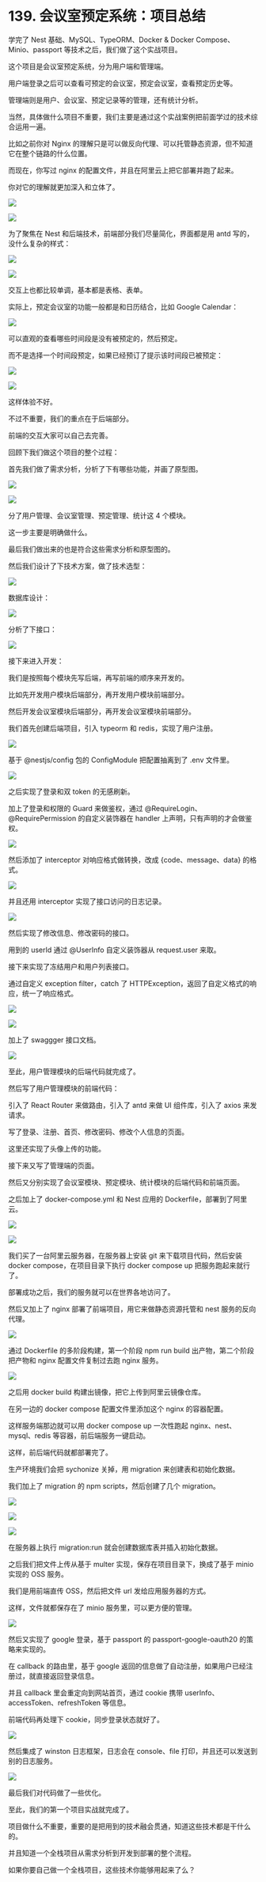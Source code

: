 # 139. 会议室预定系统：项目总结

学完了 Nest 基础、MySQL、TypeORM、Docker & Docker Compose、Minio、passport 等技术之后，我们做了这个实战项目。

这个项目是会议室预定系统，分为用户端和管理端。

用户端登录之后可以查看可预定的会议室，预定会议室，查看预定历史等。

管理端则是用户、会议室、预定记录等的管理，还有统计分析。

当然，具体做什么项目不重要，我们主要是通过这个实战案例把前面学过的技术综合运用一遍。

比如之前你对 Nginx 的理解只是可以做反向代理、可以托管静态资源，但不知道它在整个链路的什么位置。

而现在，你写过 nginx 的配置文件，并且在阿里云上把它部署并跑了起来。

你对它的理解就更加深入和立体了。

![](./images/2119d2627447e7bf8fc1a66f872f4158.webp )

![](./images/8530eba3983d409a0480f251529b7fe6.webp )

为了聚焦在 Nest 和后端技术，前端部分我们尽量简化，界面都是用 antd 写的，没什么复杂的样式：

![](./images/91920cd394521f355e1df4c4e3770287.webp )

![](./images/251bcd6a6e71a5bb09f542d155ccee02.webp )

交互上也都比较单调，基本都是表格、表单。

实际上，预定会议室的功能一般都是和日历结合，比如 Google Calendar：

![](./images/2dc84c2025e60fcb6516e7ddced21d17.webp )

可以直观的查看哪些时间段是没有被预定的，然后预定。

而不是选择一个时间段预定，如果已经预订了提示该时间段已被预定：

![](./images/f26cc0672d98fef0d57d4e2011e3a248.webp )

![](./images/cc558b263a6688ad8b0845280dff047e.gif )

这样体验不好。

不过不重要，我们的重点在于后端部分。

前端的交互大家可以自己去完善。

回顾下我们做这个项目的整个过程：

首先我们做了需求分析，分析了下有哪些功能，并画了原型图。

![](./images/c55f3cb43414cbe0731323162205a822.webp )

![](./images/69d7d95779e12ce975c188f74214cffb.webp )

分了用户管理、会议室管理、预定管理、统计这 4 个模块。

这一步主要是明确做什么。

最后我们做出来的也是符合这些需求分析和原型图的。

然后我们设计了下技术方案，做了技术选型：

![](./images/8530eba3983d409a0480f251529b7fe6.webp )

数据库设计：

![](./images/c02cea08596a6e1d14cfc72cda9d4234.webp )

分析了下接口：

![](./images/9173773f229ef972a2d204b429f0de42.webp )

接下来进入开发：

我们是按照每个模块先写后端，再写前端的顺序来开发的。

比如先开发用户模块后端部分，再开发用户模块前端部分。

然后开发会议室模块后端部分，再开发会议室模块前端部分。

我们首先创建后端项目，引入 typeorm 和 redis，实现了用户注册。

![](./images/580a610a620b40fd986908f5449ee361.webp )

基于 @nestjs/config 包的  ConfigModule 把配置抽离到了 .env 文件里。

![](./images/cdef2c7eeb56db1b064f2d9aab86a764.webp )

之后实现了登录和双 token 的无感刷新。

加上了登录和权限的 Guard 来做鉴权，通过 @RequireLogin、@RequirePermission 的自定义装饰器在 handler 上声明，只有声明的才会做鉴权。

![](./images/8c748d61b702c031c92043aa46c119ce.webp )

然后添加了 interceptor 对响应格式做转换，改成 {code、message、data} 的格式。

![](./images/7778a15b6c2200480b4a5fc20c905bd7.webp )

并且还用 interceptor 实现了接口访问的日志记录。

![](./images/08131af735ee8e132e51003fd1b1575a.webp )

然后实现了修改信息、修改密码的接口。

用到的 userId 通过 @UserInfo 自定义装饰器从 request.user 来取。

接下来实现了冻结用户和用户列表接口。

通过自定义 exception filter，catch 了 HTTPException，返回了自定义格式的响应，统一了响应格式。

![](./images/a758c0a0d8c67ade9fe456baa6efbda0.webp )

![](./images/8e99ff008aac42e3c4592601a326ebd9.webp )

加上了 swaggger 接口文档。

![](./images/42ffdbd3d8c2484e7296ac7cf397962d.webp )

至此，用户管理模块的后端代码就完成了。

然后写了用户管理模块的前端代码：

引入了 React Router 来做路由，引入了 antd 来做 UI 组件库，引入了 axios 来发请求。

写了登录、注册、首页、修改密码、修改个人信息的页面。

这里还实现了头像上传的功能。

接下来又写了管理端的页面。

然后又分别实现了会议室模块、预定模块、统计模块的后端代码和前端页面。

之后加上了 docker-compose.yml 和 Nest 应用的 Dockerfile，部署到了阿里云。

![](./images/f40aa7881d1b7e666368c1ff81c49ad5.webp )

![](./images/b9bc15faa96274fd00d8a1e6d3f86ce4.webp )

我们买了一台阿里云服务器，在服务器上安装 git 来下载项目代码，然后安装 docker compose，在项目目录下执行 docker compose up 把服务跑起来就行了。

部署成功之后，我们的服务就可以在世界各地访问了。

然后又加上了 nginx 部署了前端项目，用它来做静态资源托管和 nest 服务的反向代理。

![](./images/a3d8fa04d380a25224df2c800b56f57a.webp )

通过 Dockerfile 的多阶段构建，第一个阶段 npm run build 出产物，第二个阶段把产物和 nginx 配置文件复制过去跑 nginx 服务。

![](./images/e295afcc23e3dd38b23891d6772f2547.webp )

之后用 docker build 构建出镜像，把它上传到阿里云镜像仓库。

在另一边的 docker compose 配置文件里添加这个 nginx 的容器配置。

这样服务端那边就可以用 docker compose up 一次性跑起 nginx、nest、mysql、redis 等容器，前后端服务一键启动。

这样，前后端代码就都部署完了。

生产环境我们会把 sychonize 关掉，用 migration 来创建表和初始化数据。

我们加上了 migration 的 npm scripts，然后创建了几个 migration。

![](./images/90243da4979755382ef88953b459e8f0.webp )

![](./images/14e8ca6952881529454b405087d8a59c.webp )

![](./images/6d96487318cca15ffca6fa0b7b06c8af.webp )

在服务器上执行 migration:run 就会创建数据库表并插入初始化数据。

之后我们把文件上传从基于 multer 实现，保存在项目目录下，换成了基于 minio 实现的 OSS 服务。

我们是用前端直传 OSS，然后把文件 url 发给应用服务器的方式。

这样，文件就都保存在了 minio 服务里，可以更方便的管理。

![](./images/730b9a2ef4e7f9169ba27fe29e5c9588.webp )

然后又实现了 google 登录，基于 passport 的 passport-google-oauth20 的策略来实现的。

在 callback 的路由里，基于 google 返回的信息做了自动注册，如果用户已经注册过，就直接返回登录信息。

并且 callback 里会重定向到网站首页，通过 cookie 携带 userInfo、accessToken、refreshToken 等信息。

前端代码再处理下 cookie，同步登录状态就好了。

![](./images/51a27974bcd806928b86bdeb0d8d24e4.gif )

然后集成了 winston 日志框架，日志会在 console、file 打印，并且还可以发送到别的日志服务。

![](./images/2be35811a8a6bf6b1bf9e8a5e65a2c08.webp )

最后我们对代码做了一些优化。

至此，我们的第一个项目实战就完成了。

项目做什么不重要，重要的是把用到的技术融会贯通，知道这些技术都是干什么的。

并且知道一个全栈项目从需求分析到开发到部署的整个流程。

如果你要自己做一个全栈项目，这些技术你能够用起来了么？
